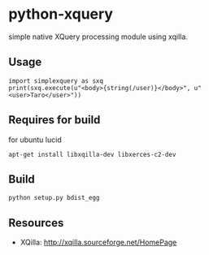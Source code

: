 # python-xquery

simple native XQuery processing module using xqilla.

## Usage

    import simplexquery as sxq
    print(sxq.execute(u"<body>{string(/user)}</body>", u"<user>Taro</user>"))

## Requires for build

for ubuntu lucid

    apt-get install libxqilla-dev libxerces-c2-dev


## Build

    python setup.py bdist_egg

## Resources

- XQilla: http://xqilla.sourceforge.net/HomePage
